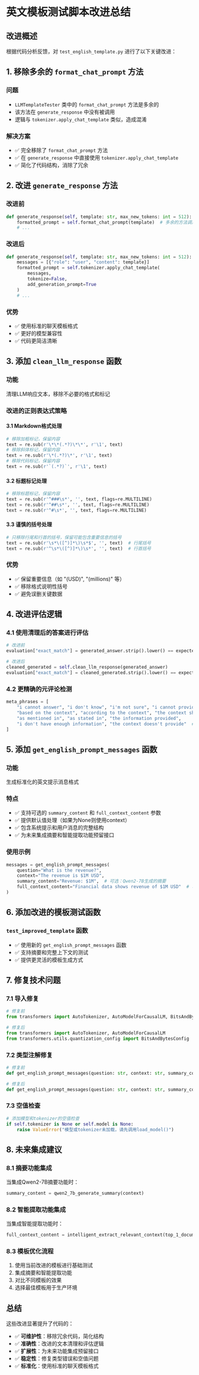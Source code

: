 # 英文模板测试脚本改进总结

## 改进概述

根据代码分析反馈，对 `test_english_template.py` 进行了以下关键改进：

## 1. 移除多余的 `format_chat_prompt` 方法

### 问题
- `LLMTemplateTester` 类中的 `format_chat_prompt` 方法是多余的
- 该方法在 `generate_response` 中没有被调用
- 逻辑与 `tokenizer.apply_chat_template` 类似，造成混淆

### 解决方案
- ✅ 完全移除了 `format_chat_prompt` 方法
- ✅ 在 `generate_response` 中直接使用 `tokenizer.apply_chat_template`
- ✅ 简化了代码结构，消除了冗余

## 2. 改进 `generate_response` 方法

### 改进前
```python
def generate_response(self, template: str, max_new_tokens: int = 512):
    formatted_prompt = self.format_chat_prompt(template)  # 多余的方法调用
    # ...
```

### 改进后
```python
def generate_response(self, template: str, max_new_tokens: int = 512):
    messages = [{"role": "user", "content": template}]
    formatted_prompt = self.tokenizer.apply_chat_template(
        messages,
        tokenize=False,
        add_generation_prompt=True
    )
    # ...
```

### 优势
- ✅ 使用标准的聊天模板格式
- ✅ 更好的模型兼容性
- ✅ 代码更简洁清晰

## 3. 添加 `clean_llm_response` 函数

### 功能
清理LLM响应文本，移除不必要的格式和标记

### 改进的正则表达式策略

#### 3.1 Markdown格式处理
```python
# 移除加粗标记，保留内容
text = re.sub(r'\*\*(.*?)\*\*', r'\1', text)
# 移除斜体标记，保留内容  
text = re.sub(r'\*(.*?)\*', r'\1', text)
# 移除代码标记，保留内容
text = re.sub(r'`(.*?)`', r'\1', text)
```

#### 3.2 标题标记处理
```python
# 移除标题标记，保留内容
text = re.sub(r'^###\s*', '', text, flags=re.MULTILINE)
text = re.sub(r'^##\s*', '', text, flags=re.MULTILINE)
text = re.sub(r'^#\s*', '', text, flags=re.MULTILINE)
```

#### 3.3 谨慎的括号处理
```python
# 只移除行尾和行首的括号，保留可能包含重要信息的括号
text = re.sub(r'\s*\([^)]*\)\s*$', '', text)  # 行尾括号
text = re.sub(r'^\s*\([^)]*\)\s*', '', text)  # 行首括号
```

### 优势
- ✅ 保留重要信息（如 "(USD)", "(millions)" 等）
- ✅ 移除格式说明性括号
- ✅ 避免误删关键数据

## 4. 改进评估逻辑

### 4.1 使用清理后的答案进行评估
```python
# 改进前
evaluation["exact_match"] = generated_answer.strip().lower() == expected_answer.strip().lower()

# 改进后
cleaned_generated = self.clean_llm_response(generated_answer)
evaluation["exact_match"] = cleaned_generated.strip().lower() == expected_answer.strip().lower()
```

### 4.2 更精确的元评论检测
```python
meta_phrases = [
    "i cannot answer", "i don't know", "i'm not sure", "i cannot provide",
    "based on the context", "according to the context", "the context shows",
    "as mentioned in", "as stated in", "the information provided",
    "i don't have enough information", "the context doesn't provide"  # 新增
]
```

## 5. 添加 `get_english_prompt_messages` 函数

### 功能
生成标准化的英文提示消息格式

### 特点
- ✅ 支持可选的 `summary_content` 和 `full_context_content` 参数
- ✅ 提供默认值处理（如果为None则使用context）
- ✅ 包含系统提示和用户消息的完整结构
- ✅ 为未来集成摘要和智能提取功能预留接口

### 使用示例
```python
messages = get_english_prompt_messages(
    question="What is the revenue?",
    context="The revenue is $1M USD",
    summary_content="Revenue: $1M",  # 可选：Qwen2-7B生成的摘要
    full_context_content="Financial data shows revenue of $1M USD"  # 可选：智能提取的上下文
)
```

## 6. 添加改进的模板测试函数

### `test_improved_template` 函数
- ✅ 使用新的 `get_english_prompt_messages` 函数
- ✅ 支持摘要和完整上下文的测试
- ✅ 提供更灵活的模板生成方式

## 7. 修复技术问题

### 7.1 导入修复
```python
# 修复前
from transformers import AutoTokenizer, AutoModelForCausalLM, BitsAndBytesConfig

# 修复后
from transformers import AutoTokenizer, AutoModelForCausalLM
from transformers.utils.quantization_config import BitsAndBytesConfig
```

### 7.2 类型注解修复
```python
# 修复前
def get_english_prompt_messages(question: str, context: str, summary_content: str = None, ...)

# 修复后
def get_english_prompt_messages(question: str, context: str, summary_content: Optional[str] = None, ...)
```

### 7.3 空值检查
```python
# 添加模型和tokenizer的空值检查
if self.tokenizer is None or self.model is None:
    raise ValueError("模型或tokenizer未加载，请先调用load_model()")
```

## 8. 未来集成建议

### 8.1 摘要功能集成
当集成Qwen2-7B摘要功能时：
```python
summary_content = qwen2_7b_generate_summary(context)
```

### 8.2 智能提取功能集成
当集成智能提取功能时：
```python
full_context_content = intelligent_extract_relevant_context(top_1_document)
```

### 8.3 模板优化流程
1. 使用当前改进的模板进行基础测试
2. 集成摘要和智能提取功能
3. 对比不同模板的效果
4. 选择最佳模板用于生产环境

## 总结

这些改进显著提升了代码的：
- ✅ **可维护性**：移除冗余代码，简化结构
- ✅ **准确性**：改进的文本清理和评估逻辑
- ✅ **扩展性**：为未来功能集成预留接口
- ✅ **稳定性**：修复类型错误和空值问题
- ✅ **标准化**：使用标准的聊天模板格式 